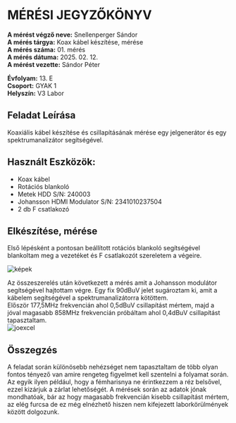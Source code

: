 # MÉRÉSI JEGYZŐKÖNYV   
     
**A mérést végző neve:** Snellenperger Sándor   
**A mérés tárgya:**  Koax kábel készítése, mérése  
**A mérés száma:** 01. mérés    
**A mérés dátuma:** 2025. 02. 12.    
**A mérést vezette:** Sándor Péter    

**Évfolyam:** 13. E  
**Csoport:** GYAK 1  
**Helyszín:** V3 Labor 

## Feladat Leírása   
Koaxiális kábel készítése és csillapításának mérése egy jelgenerátor és egy spektrumanalizátor segítségével. 


## Használt Eszközök: 
  - Koax kábel  
  - Rotációs blankoló  
  - Metek HDD  S/N: 240003
  - Johansson HDMI Modulator S/N: 2341010237504 
  - 2 db F csatlakozó  
 
## Elkészítése, mérése
Első lépésként a pontosan beállított rotációs blankoló segítségével blankoltam meg a vezetéket és F csatlakozót szereletem a végeire.  
  
![képek](https://github.com/user-attachments/assets/39bc9ff0-9529-46fc-9728-62912a5cbb4e)  



Az összeszerelés után következett a mérés amit a Johansson modulátor segítségével hajtottam végre. Egy fix 90dBuV jelet sugároztam ki, amit a kábelem segítségével a spektrumanalizátorra kötöttem.  
Először 177,5MHz frekvencián ahol 0,5dBuV csillapítást mértem, majd a jóval magasabb 858MHz frekvencián próbáltam ahol 0,4dBuV csillapítást tapasztaltam.  
![joexcel](https://github.com/user-attachments/assets/952586c3-d749-4a4d-b1d4-17ea0ff94bc2)


## Összegzés
A feladat során különösebb nehézséget nem tapasztaltam de több olyan fontos tényező van amire rengeteg figyelmet kell szentelni a folyamat során. Az egyik ilyen például, hogy a fémharisnya ne érintkezzem a réz belsővel, ezzel kizárjuk a zárlat lehetőségét. A mérések során az adatok jónak mondhatóak, bár az hogy magasabb frekvencián kisebb csillapítást mértem, az elég furcsa de ez még elnézhető hiszen nem kifejezett laborkörülmények között dolgozunk.



